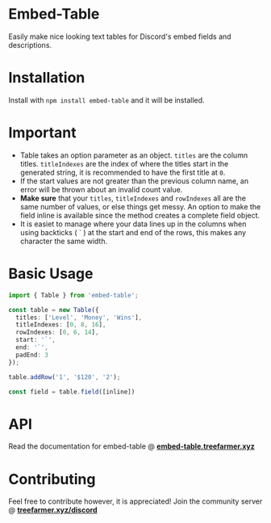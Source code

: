 # Embed-Table

Easily make nice looking text tables for Discord's embed fields and descriptions.

# Installation

Install with `npm install embed-table` and it will be installed.

# Important

- Table takes an option parameter as an object. `titles` are the column titles. `titleIndexes` are the index of where the titles start in the generated string, it is recommended to have the first title at `0`.
- If the start values are not greater than the previous column name, an error will be thrown about an invalid count value.
- **Make sure** that your `titles`, `titleIndexes` and `rowIndexes` all are the same number of values, or else things get messy. An option to make the field inline is available since the method creates a complete field object. 
- It is easiet to manage where your data lines up in the columns when using backticks ( ` ) at the start and end of the rows, this makes any character the same width. 

# Basic Usage
```ts
import { Table } from 'embed-table';

const table = new Table({
  titles: ['Level', 'Money', 'Wins'],
  titleIndexes: [0, 8, 16],
  rowIndexes: [0, 6, 14],
  start: '`',
  end: '`',
  padEnd: 3
});

table.addRow('1', '$120', '2');

const field = table.field([inline])
```

# API
Read the documentation for embed-table @ [**embed-table.treefarmer.xyz**](https://embed-table.treefarmer.xyz/)

# Contributing

Feel free to contribute however, it is appreciated! Join the community server @ [**treefarmer.xyz/discord**](https://treefarmer.xyz/discord)